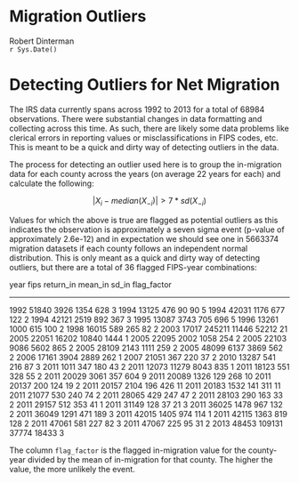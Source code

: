 # Migration Outliers
Robert Dinterman  
`r Sys.Date()`  







# Detecting Outliers for Net Migration
The IRS data currently spans across 1992 to 2013 for a total of 68984 observations. There were substantial changes in data formatting and collecting across this time. As such, there are likely some data problems like clerical errors in reporting values or misclassifications in FIPS codes, etc. This is meant to be a quick and dirty way of detecting outliers in the data.

The process for detecting an outlier used here is to group the in-migration data for each county across the years (on average 22 years for each) and calculate the following:

$$ | X_i - median(X_{-i}) | > 7*sd(X_{-i}) $$

Values for which the above is true are flagged as potential outliers as this indicates the observation is approximately a seven sigma event (p-value of approximately 2.6e-12) and in expectation we should see one in 5663374 migration datasets if each county follows an independent normal distribution. This is only meant as a quick and dirty way of detecting outliers, but there are a total of 36 flagged FIPS-year combinations:


 year    fips   return_in   mean_in   sd_in   flag_factor
-----  ------  ----------  --------  ------  ------------
 1992   51840        3926      1354     628             3
 1994   13125         476        90      90             5
 1994   42031        1176       677     122             2
 1994   42121        2519       892     367             3
 1995   13087        3743       705     696             5
 1996   13261        1000       615     100             2
 1998   16015         589       265      82             2
 2003   17017      245211     11446   52212            21
 2005   22051       16202     10840    1444             1
 2005   22095        2002      1058     254             2
 2005   22103        9086      5602     865             2
 2005   28109        2143      1111     259             2
 2005   48099        6137      3869     562             2
 2006   17161        3904      2889     262             1
 2007   21051         367       220      37             2
 2010   13287         541       216      87             3
 2011    1011         347       180      43             2
 2011   12073       11279      8043     835             1
 2011   18123         551       328      55             2
 2011   20029        3061       357     604             9
 2011   20089        1326       129     268            10
 2011   20137         200       124      19             2
 2011   20157        2104       196     426            11
 2011   20183        1532       141     311            11
 2011   21077         530       240      74             2
 2011   28065         429       247      47             2
 2011   28103         290       163      33             2
 2011   29157         512       353      41             1
 2011   31149         128        37      21             3
 2011   36025        1478       967     132             2
 2011   36049        1291       471     189             3
 2011   42015        1405       974     114             1
 2011   42115        1363       819     128             2
 2011   47061         581       227      82             3
 2011   47067         225        95      31             2
 2013   48453      109131     37774   18433             3

The column `flag_factor` is the flagged in-migration value for the county-year divided by the mean of in-migration for that county. The higher the value, the more unlikely the event.
